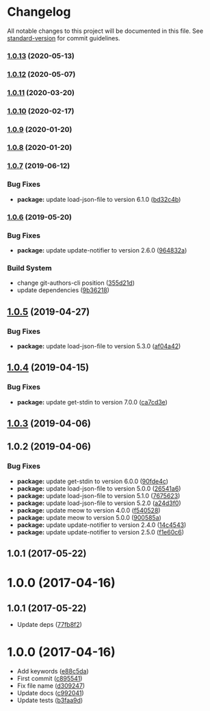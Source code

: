 # Changelog

All notable changes to this project will be documented in this file. See [standard-version](https://github.com/conventional-changelog/standard-version) for commit guidelines.

### [1.0.13](https://github.com/kikobeats/fmt-obj-cli/compare/v1.0.12...v1.0.13) (2020-05-13)

### [1.0.12](https://github.com/kikobeats/fmt-obj-cli/compare/v1.0.11...v1.0.12) (2020-05-07)

### [1.0.11](https://github.com/kikobeats/fmt-obj-cli/compare/v1.0.10...v1.0.11) (2020-03-20)

### [1.0.10](https://github.com/kikobeats/fmt-obj-cli/compare/v1.0.9...v1.0.10) (2020-02-17)

### [1.0.9](https://github.com/kikobeats/fmt-obj-cli/compare/v1.0.8...v1.0.9) (2020-01-20)

### [1.0.8](https://github.com/kikobeats/fmt-obj-cli/compare/v1.0.7...v1.0.8) (2020-01-20)

### [1.0.7](https://github.com/kikobeats/fmt-obj-cli/compare/v1.0.6...v1.0.7) (2019-06-12)


### Bug Fixes

* **package:** update load-json-file to version 6.1.0 ([bd32c4b](https://github.com/kikobeats/fmt-obj-cli/commit/bd32c4b))



### [1.0.6](https://github.com/kikobeats/fmt-obj-cli/compare/v1.0.5...v1.0.6) (2019-05-20)


### Bug Fixes

* **package:** update update-notifier to version 2.6.0 ([964832a](https://github.com/kikobeats/fmt-obj-cli/commit/964832a))


### Build System

* change git-authors-cli position ([355d21d](https://github.com/kikobeats/fmt-obj-cli/commit/355d21d))
* update dependencies ([9b36218](https://github.com/kikobeats/fmt-obj-cli/commit/9b36218))



## [1.0.5](https://github.com/kikobeats/fmt-obj-cli/compare/v1.0.4...v1.0.5) (2019-04-27)


### Bug Fixes

* **package:** update load-json-file to version 5.3.0 ([af04a42](https://github.com/kikobeats/fmt-obj-cli/commit/af04a42))



## [1.0.4](https://github.com/kikobeats/fmt-obj-cli/compare/v1.0.3...v1.0.4) (2019-04-15)


### Bug Fixes

* **package:** update get-stdin to version 7.0.0 ([ca7cd3e](https://github.com/kikobeats/fmt-obj-cli/commit/ca7cd3e))



<a name="1.0.3"></a>
## [1.0.3](https://github.com/kikobeats/fmt-obj-cli/compare/v1.0.2...v1.0.3) (2019-04-06)



<a name="1.0.2"></a>
## 1.0.2 (2019-04-06)


### Bug Fixes

* **package:** update get-stdin to version 6.0.0 ([90fde4c](https://github.com/kikobeats/fmt-obj-cli/commit/90fde4c))
* **package:** update load-json-file to version 5.0.0 ([26541a6](https://github.com/kikobeats/fmt-obj-cli/commit/26541a6))
* **package:** update load-json-file to version 5.1.0 ([7675623](https://github.com/kikobeats/fmt-obj-cli/commit/7675623))
* **package:** update load-json-file to version 5.2.0 ([a24d3f0](https://github.com/kikobeats/fmt-obj-cli/commit/a24d3f0))
* **package:** update meow to version 4.0.0 ([f540528](https://github.com/kikobeats/fmt-obj-cli/commit/f540528))
* **package:** update meow to version 5.0.0 ([900585a](https://github.com/kikobeats/fmt-obj-cli/commit/900585a))
* **package:** update update-notifier to version 2.4.0 ([14c4543](https://github.com/kikobeats/fmt-obj-cli/commit/14c4543))
* **package:** update update-notifier to version 2.5.0 ([f1e60c6](https://github.com/kikobeats/fmt-obj-cli/commit/f1e60c6))



<a name="1.0.1"></a>
## 1.0.1 (2017-05-22)



<a name="1.0.0"></a>
# 1.0.0 (2017-04-16)



<a name="1.0.1"></a>
## 1.0.1 (2017-05-22)

* Update deps ([77fb8f2](https://github.com/kikobeats/fmt-obj-cli/commit/77fb8f2))



<a name="1.0.0"></a>
# 1.0.0 (2017-04-16)

* Add keywords ([e88c5da](https://github.com/kikobeats/fmt-obj-cli/commit/e88c5da))
* First commit ([c895541](https://github.com/kikobeats/fmt-obj-cli/commit/c895541))
* Fix file name ([d309247](https://github.com/kikobeats/fmt-obj-cli/commit/d309247))
* Update docs ([c992041](https://github.com/kikobeats/fmt-obj-cli/commit/c992041))
* Update tests ([b3faa9d](https://github.com/kikobeats/fmt-obj-cli/commit/b3faa9d))
